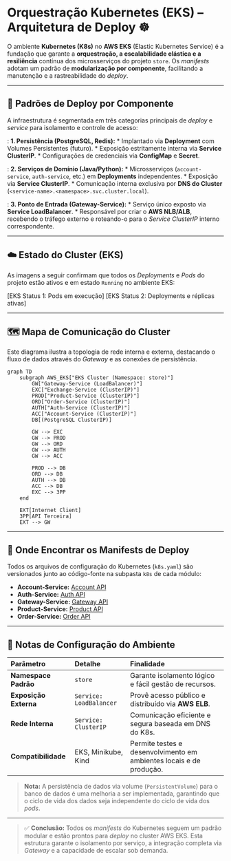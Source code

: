 # Orquestração Kubernetes (EKS) – Arquitetura de Deploy ☸️

O ambiente **Kubernetes (K8s)** no **AWS EKS** (Elastic Kubernetes Service) é a fundação que garante a **orquestração, a escalabilidade elástica e a resiliência** contínua dos microsserviços do projeto `store`. Os *manifests* adotam um padrão de **modularização por componente**, facilitando a manutenção e a rastreabilidade do *deploy*.

-----

## 🧩 Padrões de Deploy por Componente

A infraestrutura é segmentada em três categorias principais de *deploy* e *service* para isolamento e controle de acesso:

: **1. Persistência (PostgreSQL, Redis):**
\* Implantado via **Deployment** com Volumes Persistentes (futuro).
\* Exposição estritamente interna via **Service ClusterIP**.
\* Configurações de credenciais via **ConfigMap** e **Secret**.

: **2. Serviços de Domínio (Java/Python):**
\* Microsserviços (`account-service`, `auth-service`, etc.) em **Deployments** independentes.
\* Exposição via **Service ClusterIP**.
\* Comunicação interna exclusiva por **DNS do Cluster** (`<service-name>.<namespace>.svc.cluster.local`).

: **3. Ponto de Entrada (Gateway-Service):**
\* Serviço único exposto via **Service LoadBalancer**.
\* Responsável por criar o **AWS NLB/ALB**, recebendo o tráfego externo e roteando-o para o *Service ClusterIP* interno correspondente.

-----

## ☁️ Estado do Cluster (EKS)

As imagens a seguir confirmam que todos os *Deployments* e *Pods* do projeto estão ativos e em estado `Running` no ambiente EKS:

[EKS Status 1: Pods em execução]
[EKS Status 2: Deployments e réplicas ativas]

-----

## 🗺️ Mapa de Comunicação do Cluster

Este diagrama ilustra a topologia de rede interna e externa, destacando o fluxo de dados através do *Gateway* e as conexões de persistência.

```mermaid
graph TD
    subgraph AWS_EKS["EKS Cluster (Namespace: store)"]
        GW["Gateway-Service (LoadBalancer)"]
        EXC["Exchange-Service (ClusterIP)"]
        PROD["Product-Service (ClusterIP)"]
        ORD["Order-Service (ClusterIP)"]
        AUTH["Auth-Service (ClusterIP)"]
        ACC["Account-Service (ClusterIP)"]
        DB[(PostgreSQL ClusterIP)]

        GW --> EXC
        GW --> PROD
        GW --> ORD
        GW --> AUTH
        GW --> ACC

        PROD --> DB
        ORD --> DB
        AUTH --> DB
        ACC --> DB
        EXC --> 3PP
    end

    EXT[Internet Client]
    3PP[API Terceira]
    EXT --> GW
```

-----

## 📍 Onde Encontrar os Manifests de Deploy

Todos os arquivos de configuração do Kubernetes (`k8s.yaml`) são versionados junto ao código-fonte na subpasta `k8s` de cada módulo:

  * **Account-Service:** [Account API](../accountapi/main.md)
  * **Auth-Service:** [Auth API](../authapi/main.md)
  * **Gateway-Service:** [Gateway API](../gatewayapi/main.md)
  * **Product-Service:** [Product API](../productapi/main.md)
  * **Order-Service:** [Order API](../orderapi/main.md)

-----

## 📝 Notas de Configuração do Ambiente

| Parâmetro | Detalhe | Finalidade |
| :--- | :--- | :--- |
| **Namespace Padrão** | `store` | Garante isolamento lógico e fácil gestão de recursos. |
| **Exposição Externa** | `Service: LoadBalancer` | Provê acesso público e distribuído via **AWS ELB**. |
| **Rede Interna** | `Service: ClusterIP` | Comunicação eficiente e segura baseada em DNS do K8s. |
| **Compatibilidade** | EKS, Minikube, Kind | Permite testes e desenvolvimento em ambientes locais e de produção. |

> **Nota:** A persistência de dados via volume (`PersistentVolume`) para o banco de dados é uma melhoria a ser implementada, garantindo que o ciclo de vida dos dados seja independente do ciclo de vida dos *pods*.

-----

> ✅ **Conclusão:** Todos os *manifests* do Kubernetes seguem um padrão modular e estão prontos para *deploy* no cluster AWS EKS. Esta estrutura garante o isolamento por serviço, a integração completa via *Gateway* e a capacidade de escalar sob demanda.
